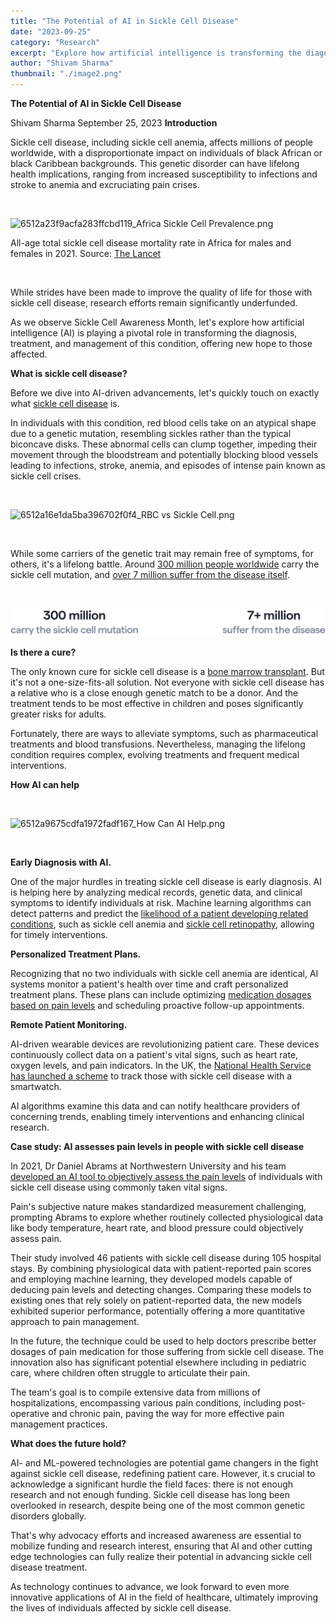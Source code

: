 ```yaml
---
title: "The Potential of AI in Sickle Cell Disease"
date: "2023-09-25"
category: "Research"
excerpt: "Explore how artificial intelligence is transforming the diagnosis, treatment, and management of sickle cell disease. From early detection to personalized treatment plans and remote monitoring, discover the innovative ways AI is offering new hope to millions affected by this genetic disorder."
author: "Shivam Sharma"
thumbnail: "./image2.png"
---
```


**The Potential of AI in Sickle Cell Disease**

Shivam Sharma
September 25, 2023
**Introduction**

Sickle cell disease, including sickle cell anemia, affects millions of
people worldwide, with a disproportionate impact on individuals of black
African or black Caribbean backgrounds. This genetic disorder can have
lifelong health implications, ranging from increased susceptibility to
infections and stroke to anemia and excruciating pain crises.

‍

![6512a23f9acfa283ffcbd119_Africa Sickle Cell
Prevalence.png](./image1.png)

All-age total sickle cell disease mortality rate in Africa for males and
females in 2021. Source: [The
Lancet](https://www.thelancet.com/journals/lanhae/article/PIIS2352-3026(23)00118-7/fulltext)

‍

While strides have been made to improve the quality of life for those
with sickle cell disease, research efforts remain significantly
underfunded. 

As we observe Sickle Cell Awareness Month, let\'s explore how artificial
intelligence (AI) is playing a pivotal role in transforming the
diagnosis, treatment, and management of this condition, offering new
hope to those affected.

**What is sickle cell disease?**

Before we dive into AI-driven advancements, let's quickly
touch on exactly what [sickle cell
disease](https://www.mayoclinic.org/diseases-conditions/sickle-cell-anemia/symptoms-causes/syc-20355876)
is.

In individuals with this condition, red blood cells take on an atypical
shape due to a genetic mutation, resembling sickles rather than the
typical biconcave disks. These abnormal cells can clump together,
impeding their movement through the bloodstream and potentially blocking
blood vessels leading to infections, stroke, anemia, and episodes of
intense pain known as sickle cell crises.

‍

![6512a16e1da5ba396702f0f4_RBC vs Sickle
Cell.png](./image2.png)

‍

While some carriers of the genetic trait may remain free of symptoms,
for others, it\'s a lifelong battle. Around [300 million people
worldwide](https://www.ncbi.nlm.nih.gov/books/NBK537130/) carry the
sickle cell mutation, and [over 7 million suffer from the disease
itself](https://www.thelancet.com/journals/lanhae/article/PIIS2352-3026(23)00118-7/fulltext).

‍

![6512a2720b81ddcea188a9ba_Stats.png](./image3.png)

**Is there a cure?**

The only known cure for sickle cell disease is a [bone marrow
transplant](https://www.nhlbi.nih.gov/health/sickle-cell-disease/treatment#:~:text=A%20blood%20and%20bone%20marrow,match%20to%20be%20a%20donor.).
But it's not a one-size-fits-all solution. Not everyone
with sickle cell disease has a relative who is a close enough genetic
match to be a donor. And the treatment tends to be most effective in
children and poses significantly greater risks for adults.

Fortunately, there are ways to alleviate symptoms, such as
pharmaceutical treatments and blood transfusions. Nevertheless, managing
the lifelong condition requires complex, evolving treatments and
frequent medical interventions.

**How AI can help**

‍

![6512a9675cdfa1972fadf167_How Can AI
Help.png](./image4.png)

‍

**Early Diagnosis with AI.**

One of the major hurdles in treating sickle cell disease is early
diagnosis. AI is helping here by analyzing medical records, genetic
data, and clinical symptoms to identify individuals at risk. Machine
learning algorithms can detect patterns and predict the [likelihood of a
patient developing related
conditions](https://pubmed.ncbi.nlm.nih.gov/37355428/), such as sickle
cell anemia and [sickle cell
retinopathy](https://www.ncbi.nlm.nih.gov/pmc/articles/PMC8452674/),
allowing for timely interventions.

**Personalized Treatment Plans.**

Recognizing that no two individuals with sickle cell anemia are
identical, AI systems monitor a patient\'s health over time and craft
personalized treatment plans. These plans can include optimizing
[medication dosages based on pain
levels](https://www.newscientist.com/article/2271074-ai-helps-assess-pain-levels-in-people-with-sickle-cell-disease/)
and scheduling proactive follow-up appointments.

**Remote Patient Monitoring.**

AI-driven wearable devices are revolutionizing patient care. These
devices continuously collect data on a patient\'s vital signs, such as
heart rate, oxygen levels, and pain indicators. In the UK, the [National
Health Service has launched a
scheme](https://www.lnwh.nhs.uk/news/ai-employed-to-help-fight-sickle-cell-disease-8570/)
to track those with sickle cell disease with a smartwatch.

AI algorithms examine this data and can notify healthcare providers of
concerning trends, enabling timely interventions and enhancing clinical
research.

**Case study: AI assesses pain levels in people with sickle cell
disease**

In 2021, Dr Daniel Abrams at Northwestern University and his team
[developed an AI tool to objectively assess the pain
levels](https://journals.plos.org/ploscompbiol/article?id=10.1371/journal.pcbi.1008542)
of individuals with sickle cell disease using commonly taken vital
signs.

Pain\'s subjective nature makes standardized measurement challenging,
prompting Abrams to explore whether routinely collected physiological
data like body temperature, heart rate, and blood pressure could
objectively assess pain.

Their study involved 46 patients with sickle cell disease during 105
hospital stays. By combining physiological data with patient-reported
pain scores and employing machine learning, they developed models
capable of deducing pain levels and detecting changes. Comparing these
models to existing ones that rely solely on patient-reported data, the
new models exhibited superior performance, potentially offering a more
quantitative approach to pain management.

In the future, the technique could be used to help doctors prescribe
better dosages of pain medication for those suffering from sickle cell
disease. The innovation also has significant potential elsewhere
including in pediatric care, where children often struggle to articulate
their pain.

The team's goal is to compile extensive data from millions
of hospitalizations, encompassing various pain conditions, including
post-operative and chronic pain, paving the way for more effective pain
management practices.

**What does the future hold?**

AI- and ML-powered technologies are potential game changers in the fight
against sickle cell disease, redefining patient care. However,
it.s crucial to acknowledge a significant hurdle the field
faces: there is not enough research and not enough funding. Sickle cell
disease has long been overlooked in research, despite being one of the
most common genetic disorders globally.

That's why advocacy efforts and increased awareness are
essential to mobilize funding and research interest, ensuring that AI
and other cutting edge technologies can fully realize their potential in
advancing sickle cell disease treatment.

As technology continues to advance, we look forward to even more
innovative applications of AI in the field of healthcare, ultimately
improving the lives of individuals affected by sickle cell disease.

